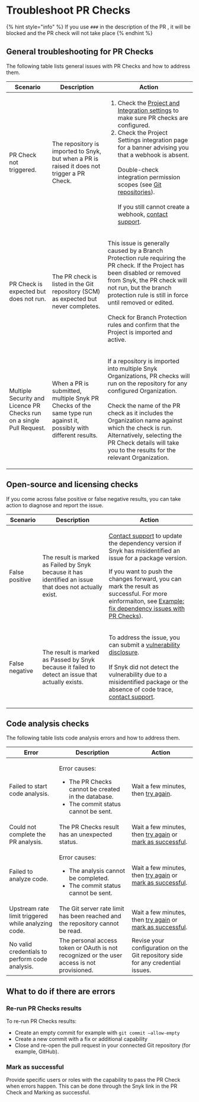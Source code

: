 # Troubleshoot PR Checks

{% hint style="info" %}
If you use `###` in the description of the PR , it will be blocked and the PR check will not take place
{% endhint %}

## General troubleshooting for PR Checks

The following table lists general issues with PR Checks and how to address them.

| Scenario                                                              | Description                                                                                                       | Action                                                                                                                                                                                                                                                                                                                                                                                                                                                                                                                                                                     |
| --------------------------------------------------------------------- | ----------------------------------------------------------------------------------------------------------------- | -------------------------------------------------------------------------------------------------------------------------------------------------------------------------------------------------------------------------------------------------------------------------------------------------------------------------------------------------------------------------------------------------------------------------------------------------------------------------------------------------------------------------------------------------------------------------- |
| PR Check not triggered.                                               | The repository is imported to Snyk, but when a PR is raised it does not trigger a PR Check.                       | <ol><li>Check the <a href="configure-pull-request-checks.md">Project and Integration settings</a> to make sure PR checks are configured. </li><li>Check the Project Settings integration page for a banner advising you that a webhook is absent. <br><br>Double-check integration permission scopes (see <a href="../../../snyk-scm-ide-and-ci-cd-integrations/git-repositories-scms-integrations-with-snyk/">Git repositories</a>). <br><br>If you still cannot create a webhook, <a href="https://support.snyk.io/hc/en-us/requests/new">contact support</a>.</li></ol> |
| PR Check is expected but does not run.                                | The PR check is listed in the Git repository (SCM) as expected but never completes.                               | <p>This issue is generally caused by a Branch Protection rule requiring the PR check. If the Project has been disabled or removed from Snyk, the PR check will not run, but the branch protection rule is still in force until removed or edited. <br><br>Check for Branch Protection rules and confirm that the Project is imported and active. </p>                                                                                                                                                                                                                      |
| Multiple Security and Licence PR Checks run on a single Pull Request. | When a PR is submitted, multiple Snyk PR Checks of the same type run against it, possibly with different results. | <p>If a repository is imported into multiple Snyk Organizations, PR checks will run on the repository for any configured Organization.<br><br>Check the name of the PR check as it includes the Organization name against which the check is run. Alternatively, selecting the PR Check details will take you to the results for the relevant Organization.</p>                                                                                                                                                                                                            |

## Open-source and licensing checks

If you come across false positive or false negative results, you can take action to diagnose and report the issue.&#x20;

| Scenario       | Description                                                                                             | Action                                                                                                                                                                                                                                                                                                                                                                                                                                 |
| -------------- | ------------------------------------------------------------------------------------------------------- | -------------------------------------------------------------------------------------------------------------------------------------------------------------------------------------------------------------------------------------------------------------------------------------------------------------------------------------------------------------------------------------------------------------------------------------- |
| False positive | The result is marked as Failed by Snyk because it has identified an issue that does not actually exist. | <p><a href="https://support.snyk.io/hc/en-us/requests/new">Contact support</a> to update the dependency version if Snyk has misidentified an issue for a package version.</p><p>If you want to push the changes forward, you can mark the result as successful. For more einformaiton, see <a href="analyze-pr-checks-results.md#example-fix-dependency-issues-with-pr-checks">Example: fix dependency issues with PR Checks</a>).</p> |
| False negative | The result is marked as Passed by Snyk because it failed to detect an issue that actually exists.       | <p>To address the issue, you can submit a <a href="https://snyk.io/vulnerability-disclosure/">vulnerability disclosure</a>.<br><br>If Snyk did not detect the vulnerability due to a misidentified package or the absence of code trace, <a href="https://support.snyk.io/hc/en-us/requests/new">contact support</a>.</p>                                                                                                              |

## Code analysis checks

The following table lists code analysis errors and how to address them.

| Error                                               | Description                                                                                                                      | Action                                                                                                                                                          |
| --------------------------------------------------- | -------------------------------------------------------------------------------------------------------------------------------- | --------------------------------------------------------------------------------------------------------------------------------------------------------------- |
| Failed to start code analysis.                      | <p>Error causes:</p><ul><li>The PR Checks cannot be created in the database.</li><li>The commit status cannot be sent.</li></ul> | Wait a few minutes, then [try again](troubleshoot-pr-checks.md#re-run-pr-checks-results).                                                                       |
| Could not complete the PR analysis.                 | The PR Checks result has an unexpected status.                                                                                   | Wait a few minutes, then [try again](troubleshoot-pr-checks.md#re-run-pr-checks-results) or [mark as successful](troubleshoot-pr-checks.md#mark-as-successful). |
| Failed to analyze code.                             | <p>Error causes:</p><ul><li>The analysis cannot be completed.</li><li>The commit status cannot be sent.</li></ul>                | Wait a few minutes, then [try again](troubleshoot-pr-checks.md#re-run-pr-checks-results) or [mark as successful](troubleshoot-pr-checks.md#mark-as-successful). |
| Upstream rate limit triggered while analyzing code. | The Git server rate limit has been reached and the repository cannot be read.                                                    | Wait a few minutes, then [try again](troubleshoot-pr-checks.md#re-run-pr-checks-results) or [mark as successful](troubleshoot-pr-checks.md#mark-as-successful). |
| No valid credentials to perform code analysis.      | The personal access token or OAuth is not recognized or the user access is not provisioned.                                      | Revise your configuration on the Git repository side for any credential issues.                                                                                 |

## What to do if there are errors

### Re-run PR Checks results

To re-run PR Checks results:

* Create an empty commit for example with `git commit –allow-empty`&#x20;
* Create a new commit with a fix or additional capability
* Close and re-open the pull request in your connected Git repository (for example, GitHub).

### Mark as successful

Provide specific users or roles with the capability to pass the PR Check when errors happen. This can be done through the Snyk link in the PR Check and Marking as successful.&#x20;
